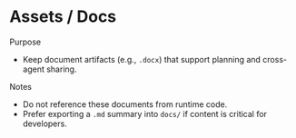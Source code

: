 # Assets / Docs

Purpose
- Keep document artifacts (e.g., `.docx`) that support planning and cross-agent sharing.

Notes
- Do not reference these documents from runtime code.
- Prefer exporting a `.md` summary into `docs/` if content is critical for developers.
